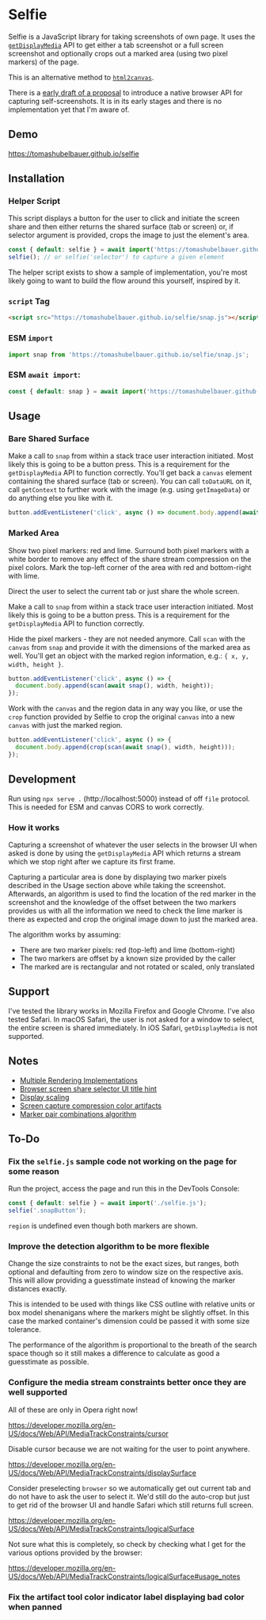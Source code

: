# Selfie

Selfie is a JavaScript library for taking screenshots of own page. It uses the
[`getDisplayMedia`](https://developer.mozilla.org/en-US/docs/Web/API/MediaDevices/getDisplayMedia)
API to get either a tab screenshot or a full screen screenshot and optionally
crops out a marked area (using two pixel markers) of the page.

This is an alternative method to [`html2canvas`](https://github.com/niklasvh/html2canvas).

There is a [early draft of a proposal](https://eladalon1983.github.io/mediacapture-screenshot)
to introduce a native browser API for capturing self-screenshots. It is in its
early stages and there is no implementation yet that I'm aware of.

## Demo

https://tomashubelbauer.github.io/selfie

## Installation

### Helper Script

This script displays a button for the user to click and initiate the screen
share and then either returns the shared surface (tab or screen) or, if selector
argument is provided, crops the image to just the element's area.

```js
const { default: selfie } = await import('https://tomashubelbauer.github.io/selfie/selfie.js');
selfie(); // or selfie('selector') to capture a given element
```

The helper script exists to show a sample of implementation, you're most likely
going to want to build the flow around this yourself, inspired by it.

### `script` Tag

```html
<script src="https://tomashubelbauer.github.io/selfie/snap.js"></script>
```

### ESM `import`

```js
import snap from 'https://tomashubelbauer.github.io/selfie/snap.js';
```

### ESM `await import`:

```js
const { default: snap } = await import('https://tomashubelbauer.github.io/selfie/snap.js');
```

## Usage

### Bare Shared Surface

Make a call to `snap` from within a stack trace user interaction initiated.
Most likely this is going to be a button press. This is a requirement for the
`getDisplayMedia` API to function correctly. You'll get back a `canvas` element
containing the shared surface (tab or screen). You can call `toDataURL` on it,
call `getContext` to further work with the image (e.g. using `getImageData`) or
do anything else you like with it.

```js
button.addEventListener('click', async () => document.body.append(await snap()));
```

### Marked Area

Show two pixel markers: red and lime. Surround both pixel markers with a white
border to remove any effect of the share stream compression on the pixel colors.
Mark the top-left corner of the area with red and bottom-right with lime.

Direct the user to select the current tab or just share the whole screen.

Make a call to `snap` from within a stack trace user interaction initiated.
Most likely this is going to be a button press. This is a requirement for the
`getDisplayMedia` API to function correctly. 

Hide the pixel markers - they are not needed anymore. Call `scan` with the
`canvas` from `snap` and provide it with the dimensions of the marked area as
well. You'll get an object with the marked region information, e.g.:
`{ x, y, width, height }`.

```js
button.addEventListener('click', async () => {
  document.body.append(scan(await snap(), width, height));
});
```

Work with the `canvas` and the region data in any way you like, or use the
`crop` function provided by Selfie to crop the original `canvas` into a new
`canvas` with just the marked region.

```js
button.addEventListener('click', async () => {
  document.body.append(crop(scan(await snap(), width, height)));
});
```

## Development

Run using `npx serve .` (http://localhost:5000) instead of off `file` protocol.
This is needed for ESM and canvas CORS to work correctly.

### How it works

Capturing a screenshot of whatever the user selects in the browser UI when asked
is done by using the `getDisplayMedia` API which returns a stream which we stop
right after we capture its first frame.

Capturing a particular area is done by displaying two marker pixels described in
the Usage section above while taking the screenshot. Afterwards, an algorithm is
used to find the location of the red marker in the screenshot and the knowledge
of the offset between the two markers provides us with all the information we
need to check the lime marker is there as expected and crop the original image
down to just the marked area.

The algorithm works by assuming:

- There are two marker pixels: red (top-left) and lime (bottom-right)
- The two markers are offset by a known size provided by the caller
- The marked are is rectangular and not rotated or scaled, only translated

## Support

I've tested the library works in Mozilla Firefox and Google Chrome. I've also
tested Safari. In macOS Safari, the user is not asked for a window to select,
the entire screen is shared immediately. In iOS Safari, `getDisplayMedia` is not
supported.

## Notes

- [Multiple Rendering Implementations](notes/multiple-rendering-implementations.md)
- [Browser screen share selector UI title hint](notes/browser-screen-share-selector-ui-title-hint.md)
- [Display scaling](notes/display-scaling.md)
- [Screen capture compression color artifacts](notes/screen-capture-compression-color-artifacts.md)
- [Marker pair combinations algorithm](notes/marker-pair-combinations-algorithm.md)

## To-Do

### Fix the `selfie.js` sample code not working on the page for some reason

Run the project, access the page and run this in the DevTools Console:

```js
const { default: selfie } = await import('./selfie.js');
selfie('.snapButton');
```

`region` is undefined even though both markers are shown.

### Improve the detection algorithm to be more flexible

Change the size constraints to not be the exact sizes, but ranges, both optional
and defaulting from zero to window size on the respective axis. This will allow
providing a guesstimate instead of knowing the marker distances exactly. 

This is intended to be used with things like CSS outline with relative units or
box model shenanigans where the markers might be slightly offset. In this case
the marked container's dimension could be passed it with some size tolerance.

The performance of the algorithm is proportional to the breath of the search
space though so it still makes a difference to calculate as good a guesstimate
as possible.

### Configure the media stream constraints better once they are well supported

All of these are only in Opera right now!

https://developer.mozilla.org/en-US/docs/Web/API/MediaTrackConstraints/cursor

Disable cursor because we are not waiting for the user to point anywhere.

https://developer.mozilla.org/en-US/docs/Web/API/MediaTrackConstraints/displaySurface

Consider preselecting `browser` so we automatically get out current tab and do
not have to ask the user to select it. We'd still do the auto-crop but just to
get rid of the browser UI and handle Safari which still returns full screen.

https://developer.mozilla.org/en-US/docs/Web/API/MediaTrackConstraints/logicalSurface

Not sure what this is completely, so check by checking what I get for the
various options provided by the browser:

https://developer.mozilla.org/en-US/docs/Web/API/MediaTrackConstraints/logicalSurface#usage_notes

### Fix the artifact tool color indicator label displaying bad color when panned
